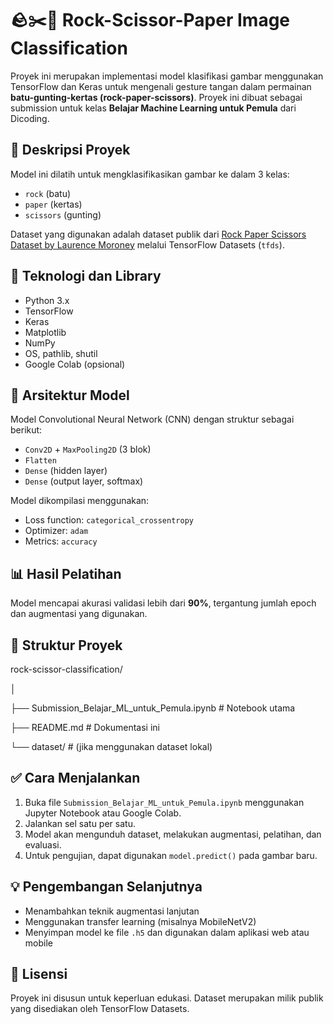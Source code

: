 # 🪨✂️🧻 Rock-Scissor-Paper Image Classification

Proyek ini merupakan implementasi model klasifikasi gambar menggunakan TensorFlow dan Keras untuk mengenali gesture tangan dalam permainan **batu-gunting-kertas (rock-paper-scissors)**. Proyek ini dibuat sebagai submission untuk kelas **Belajar Machine Learning untuk Pemula** dari Dicoding.

## 📁 Deskripsi Proyek

Model ini dilatih untuk mengklasifikasikan gambar ke dalam 3 kelas:
- `rock` (batu)
- `paper` (kertas)
- `scissors` (gunting)

Dataset yang digunakan adalah dataset publik dari [Rock Paper Scissors Dataset by Laurence Moroney](https://laurencemoroney.com/rock-paper-scissors-dataset/) melalui TensorFlow Datasets (`tfds`).

## 🚀 Teknologi dan Library

- Python 3.x
- TensorFlow
- Keras
- Matplotlib
- NumPy
- OS, pathlib, shutil
- Google Colab (opsional)

## 🧠 Arsitektur Model

Model Convolutional Neural Network (CNN) dengan struktur sebagai berikut:

- `Conv2D` + `MaxPooling2D` (3 blok)
- `Flatten`
- `Dense` (hidden layer)
- `Dense` (output layer, softmax)

Model dikompilasi menggunakan:
- Loss function: `categorical_crossentropy`
- Optimizer: `adam`
- Metrics: `accuracy`

## 📊 Hasil Pelatihan

Model mencapai akurasi validasi lebih dari **90%**, tergantung jumlah epoch dan augmentasi yang digunakan.

## 📂 Struktur Proyek
  rock-scissor-classification/
  
  │
  
  ├── Submission_Belajar_ML_untuk_Pemula.ipynb # Notebook utama
  
  ├── README.md # Dokumentasi ini
  
  └── dataset/ # (jika menggunakan dataset lokal)

## ✅ Cara Menjalankan

1. Buka file `Submission_Belajar_ML_untuk_Pemula.ipynb` menggunakan Jupyter Notebook atau Google Colab.
2. Jalankan sel satu per satu.
3. Model akan mengunduh dataset, melakukan augmentasi, pelatihan, dan evaluasi.
4. Untuk pengujian, dapat digunakan `model.predict()` pada gambar baru.

## 💡 Pengembangan Selanjutnya

- Menambahkan teknik augmentasi lanjutan
- Menggunakan transfer learning (misalnya MobileNetV2)
- Menyimpan model ke file `.h5` dan digunakan dalam aplikasi web atau mobile

## 📝 Lisensi

Proyek ini disusun untuk keperluan edukasi. Dataset merupakan milik publik yang disediakan oleh TensorFlow Datasets.


